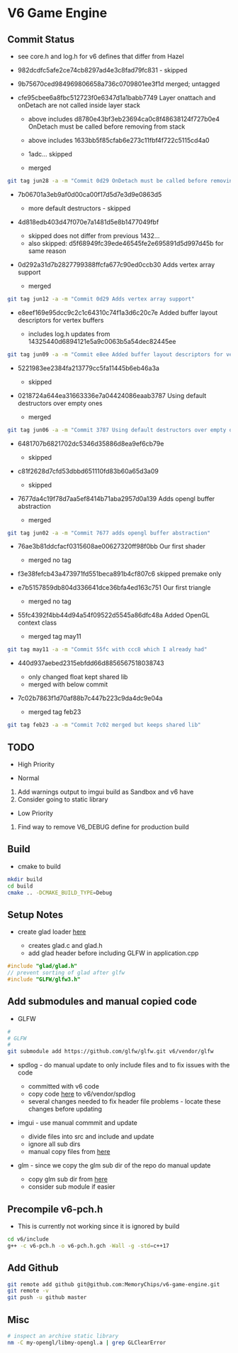 # V6 Game Engine

## Commit Status

- see core.h and log.h for v6 defines that differ from Hazel

- 982dcdfc5afe2ce74cb8297ad4e3c8fad79fc831 - skipped

- 9b75670ced984969806658a736c0709801ee3f1d merged; untagged

- cfe95cbee6a8fbc512723f0e6347d1a1babb7749 Layer onattach and onDetach are not called inside layer stack

  - above includes d8780e43bf3eb23694ca0c8f48638124f727b0e4 OnDetach must be called before removing from stack

  - above includes 1633bb5f85cfab6e273c11fbf4f722c5115cd4a0

  - 1adc... skipped

  - merged

```bash
git tag jun28 -a -m "Commit 0d29 OnDetach must be called before removing from stack"
```

- 7b06701a3eb9af0d00ca00f17d5d7e3d9e0863d5

  - more default destructors - skipped

- 4d818edb403d47f070e7a1481d5e8b1477049fbf

  - skipped does not differ from previous 1432...
  - also skipped: d5f68949fc39ede46545fe2e695891d5d997d45b for same reason

- 0d292a31d7b2827799388ffcfa677c90ed0ccb30 Adds vertex array support

  - merged

```bash
git tag jun12 -a -m "Commit 0d29 Adds vertex array support"
```

- e8eef169e95dcc9c2c1c64310c74f1a3d6c20c7e Added buffer layout descriptors for vertex buffers

  - includes log.h updates from 14325440d6894121e5a9c0063b5a54dec82445ee

```bash
git tag jun09 -a -m "Commit e8ee Added buffer layout descriptors for vertex buffers"
```

- 5221983ee2384fa213779cc5fa11445b6eb46a3a

  - skipped

- 0218724a644ea31663336e7a04424086eaab3787 Using default destructors over empty ones

  - merged

```bash
git tag jun06 -a -m "Commit 3787 Using default destructors over empty ones"
```

- 6481707b6821702dc5346d35886d8ea9ef6cb79e

  - skipped

- c81f2628d7cfd53dbbd651110fd83b60a65d3a09

  - skipped

- 7677da4c19f78d7aa5ef8414b71aba2957d0a139 Adds opengl buffer abstraction

  - merged

```bash
git tag jun02 -a -m "Commit 7677 adds opengl buffer abstraction"
```

- 76ae3b81ddcfacf0315608ae00627320ff98f0bb Our first shader

  - merged no tag

- f3e38fefcb43a473971fd551beca891b4cf807c6 skipped premake only

- e7b5157859db804d336641dce36bfa4ed163c751 Our first triangle

  - merged no tag

- 55fc4392f4bb44d94a54f09522d5545a86dfc48a Added OpenGL context class

  - merged tag may11

```bash
git tag may11 -a -m "Commit 55fc with ccc8 which I already had"
```

- 440d937aebed2315ebfdd66d8856567518038743

  - only changed float kept shared lib
  - merged with below commit

- 7c02b7863f1d70af88b7c447b223c9da4dc9e04a

  - merged tag feb23

```bash
git tag feb23 -a -m "Commit 7c02 merged but keeps shared lib"
```

## TODO

- High Priority

- Normal

1. Add warnings output to imgui build as Sandbox and v6 have
1. Consider going to static library

- Low Priority

1. Find way to remove V6_DEBUG define for production build

## Build

- cmake to build

```bash
mkdir build
cd build
cmake .. -DCMAKE_BUILD_TYPE=Debug
```

## Setup Notes

- create glad loader [here](https://glad.dav1d.de/)

  - creates glad.c and glad.h
  - add glad header before including GLFW in application.cpp

```c++
#include "glad/glad.h"
// prevent sorting of glad after glfw
#include "GLFW/glfw3.h"
```

## Add submodules and manual copied code

- GLFW

```bash
#
# GLFW
#
git submodule add https://github.com/glfw/glfw.git v6/vendor/glfw
```

- spdlog - do manual update to only include files and to fix issues with the code

  - committed with v6 code
  - copy code [here](https://github.com/gabime/spdlog.git) to v6/vendor/spdlog
  - several changes needed to fix header file problems - locate these changes before updating

- imgui - use manual commmit and update

  - divide files into src and include and update
  - ignore all sub dirs
  - manual copy files from [here](https://github.com/ocornut/imgui)

- glm - since we copy the glm sub dir of the repo do manual update

  - copy glm sub dir from [here](https://github.com/g-truc/glm/tree/master/glm)
  - consider sub module if easier

## Precompile v6-pch.h

- This is currently not working since it is ignored by build

```bash
cd v6/include
g++ -c v6-pch.h -o v6-pch.h.gch -Wall -g -std=c++17
```

## Add Github

```bash
git remote add github git@github.com:MemoryChips/v6-game-engine.git
git remote -v
git push -u github master
```

## Misc

```bash
# inspect an archive static library
nm -C my-opengl/libmy-opengl.a | grep GLClearError
```
